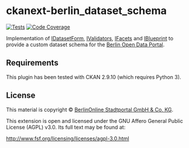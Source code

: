 # ckanext-berlin_dataset_schema

[![Tests](https://github.com/berlinonline/ckanext-berlin_dataset_schema/workflows/Tests/badge.svg?branch=master)](https://github.com/berlinonline/ckanext-berlin_dataset_schema/actions)
[![Code Coverage](http://codecov.io/github/berlinonline/ckanext-berlin_dataset_schema/coverage.svg?branch=master)](http://codecov.io/github/berlinonline/ckanext-berlin_dataset_schema?branch=master)

Implementation of 
[IDatasetForm](http://docs.ckan.org/en/latest/extensions/plugin-interfaces.html#ckan.plugins.interfaces.IDatasetForm),
[IValidators](http://docs.ckan.org/en/latest/extensions/plugin-interfaces.html#ckan.plugins.interfaces.IValidators),
[IFacets](https://docs.ckan.org/en/latest/extensions/plugin-interfaces.html#ckan.plugins.interfaces.IFacets) and
[IBlueprint](https://docs.ckan.org/en/latest/extensions/plugin-interfaces.html#ckan.plugins.interfaces.IBlueprint)
to provide a custom dataset schema for the [Berlin Open Data Portal](https://daten.berlin.de).

## Requirements

This plugin has been tested with CKAN 2.9.10 (which requires Python 3).

## License

This material is copyright © [BerlinOnline Stadtportal GmbH & Co. KG](https://www.berlinonline.net/).

This extension is open and licensed under the GNU Affero General Public License (AGPL) v3.0.
Its full text may be found at:

http://www.fsf.org/licensing/licenses/agpl-3.0.html
